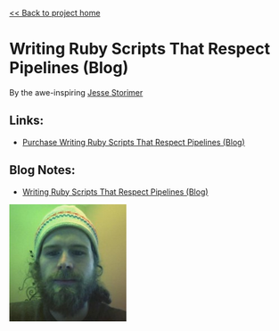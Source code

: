 [&lt;&lt; Back to project home](../README.md)

# Writing Ruby Scripts That Respect Pipelines (Blog)

By the awe-inspiring [Jesse Storimer](http://www.jstorimer.com/)

## Links:

- [Purchase Writing Ruby Scripts That Respect Pipelines (Blog)](https://www.jstorimer.com/blogs/workingwithcode/7766125-writing-ruby-scripts-that-respect-pipelines)

## Blog Notes:

- [Writing Ruby Scripts That Respect Pipelines (Blog)](ch01-blog.md)

![book cover](cover.jpg)
